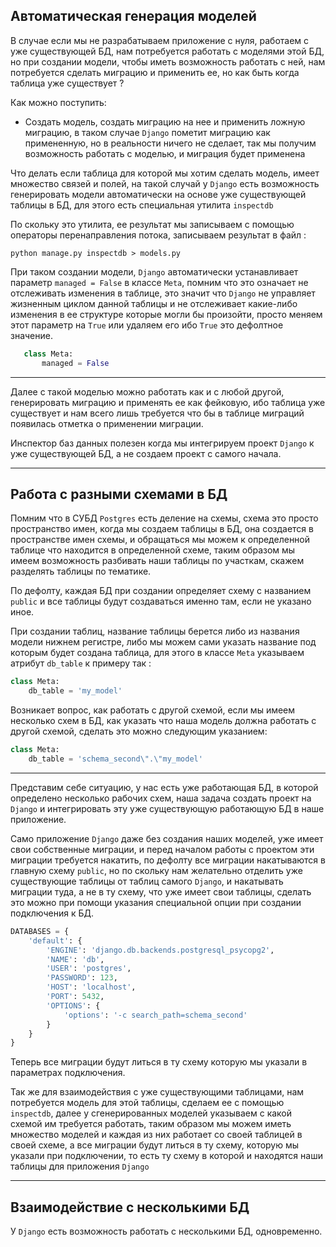 Автоматическая генерация моделей
---

В случае если мы не разрабатываем приложение с нуля, работаем с уже существующей БД,
нам потребуется работать с моделями этой БД, но при создании модели, чтобы иметь 
возможность работать с ней, нам потребуется сделать миграцию и применить ее, но как 
быть когда таблица уже существует ? 

Как можно поступить:
- Создать модель, создать миграцию на нее и применить ложную миграцию, в таком случае
`Django` пометит миграцию как примененную, но в реальности ничего не сделает, так мы 
получим возможность работать с моделью, и миграция будет применена

Что делать если таблица для которой мы хотим сделать модель, имеет множество связей и
полей, на такой случай у `Django` есть возможность генерировать модели автоматически на 
основе уже существующей таблицы в БД, для этого есть специальная утилита `inspectdb`

По скольку это утилита, ее результат мы записываем с помощью операторы перенаправления
потока, записываем результат в файл :

```
python manage.py inspectdb > models.py
```

При таком создании модели, `Django` автоматически устанавливает параметр `managed = False`
в классе `Meta`, помним что это означает не отслеживать изменения в таблице, это 
значит что `Django` не управляет жизненным циклом данной таблицы и не отслеживает 
какие-либо изменения в ее структуре которые могли бы произойти, просто меняем этот
параметр на `True` или удаляем его ибо `True` это дефолтное значение.

```python
   class Meta:
       managed = False
```
---

Далее с такой моделью можно работать как и с любой другой, генерировать миграцию и 
применять ее как фейковую, ибо таблица уже существует и нам всего лишь требуется 
что бы в таблице миграций появилась отметка о применении миграции.

Инспектор баз данных полезен когда мы интегрируем проект `Django` к уже существующей
БД, а не создаем проект с самого начала.

---
Работа с разными схемами в БД
---

Помним что в СУБД `Postgres` есть деление на схемы, схема это просто пространство имен,
когда мы создаем таблицы в БД, она создается в пространстве имен схемы, и обращаться
мы можем к определенной таблице что находится в определенной схеме, таким образом мы
имеем возможность разбивать наши таблицы по участкам, скажем разделять таблицы по 
тематике.

По дефолту, каждая БД при создании определяет схему с названием `public` и все таблицы
будут создаваться именно там, если не указано иное.

При создании таблиц, название таблицы берется либо из названия модели нижнем регистре,
либо мы можем сами указать название под которым будет создана таблица, для этого
в классе `Meta` указываем атрибут `db_table` к примеру так :

```python
class Meta:
    db_table = 'my_model'
```

Возникает вопрос, как работать с другой схемой, если мы имеем несколько схем в БД,
как указать что наша модель должна работать с другой схемой, сделать это можно
следующим указанием:

```python
class Meta:
    db_table = 'schema_second\".\"my_model'
```

---

Представим себе ситуацию, у нас есть уже работающая БД, в которой определено несколько
рабочих схем, наша задача создать проект на `Django` и интегрировать эту уже 
существующую работающую БД в наше приложение.

Само приложение `Django` даже без создания наших моделей, уже имеет свои собственные
миграции, и перед началом работы с проектом эти миграции требуется накатить, по 
дефолту все миграции накатываются в главную схему `public`, но по скольку нам 
желательно отделить уже существующие таблицы от таблиц самого `Django`, и 
накатывать миграции туда, а не в ту схему, что уже имеет свои таблицы, сделать это
можно при помощи указания специальной опции при создании подключения к БД.

```python
DATABASES = {
    'default': {
        'ENGINE': 'django.db.backends.postgresql_psycopg2',
        'NAME': 'db',
        'USER': 'postgres',
        'PASSWORD': 123,
        'HOST': 'localhost',
        'PORT': 5432,
        'OPTIONS': {
            'options': '-c search_path=schema_second'
        }
    }
}
```
Теперь все миграции будут литься в ту схему которую мы указали в параметрах 
подключения.

Так же для взаимодействия с уже существующими таблицами, нам потребуется модель для 
этой таблицы, сделаем ее с помощью `inspectdb`, далее у сгенерированных моделей 
указываем с какой схемой им требуется работать, таким образом мы можем иметь 
множество моделей и каждая из них работает со своей таблицей в своей схеме, а все
миграции будут литься в ту схему, которую мы указали при подключении, то есть ту 
схему в которой и находятся наши таблицы для приложения `Django`

---
Взаимодействие с несколькими БД
---

У `Django` есть возможность работать с несколькими БД, одновременно. 




